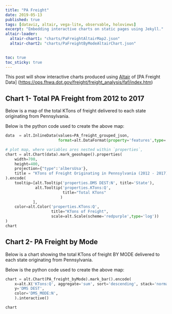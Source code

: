 ```yaml
---
title: "PA Freight"
date: 2019-05-13
published: true
tags: [dataviz, altair, vega-lite, observable, holoviews]
excerpt: "Embedding interactive charts on static pages using Jekyll."
altair-loader:
  altair-chart1: "charts/PaFreightAltairMap2.json"
  altair-chart2: "charts/PaFreightByModeAltairChart.json"
  

toc: true
toc_sticky: true
---
```


This post will show interactive charts produced using [Altair](https://altair-viz.github.io) of [PA Freight Data] (https://ops.fhwa.dot.gov/freight/freight_analysis/faf/index.htm)

## Chart 1- Total PA Freight from 2012 to 2017

Below is a map of the total KTons of freight delivered to each state originating from Pennsylvania.

<div id="altair-chart1"></div>

Below is the python code used to create the above map:

```python
data  = alt.InlineData(values=PA_freight_grouped_json,
                       format=alt.DataFormat(property='features',type='json'))

# plot map, where variables ares nested within `properties`, 
chart = alt.Chart(data).mark_geoshape().properties(
    width=700,
    height=400,
    projection={"type":'albersUsa'},
    title = "KTons of Freight Originating in Pennsylvania (2012 - 2017)"
).encode(
    tooltip=[alt.Tooltip('properties.DMS DEST:N', title='State'), 
             alt.Tooltip('properties.KTons:Q', 
                         title="Total KTons"
                        )
            ],
    color=alt.Color('properties.KTons:Q', 
                    title="KTons of Freight", 
                    scale=alt.Scale(scheme='redpurple',type='log'))
)
chart
```

## Chart 2- PA Freight by Mode

Below is a chart showing the total KTons of freight BY MODE delivered to each state originating from Pennsylvania.

<div id="altair-chart2"></div>

Below is the python code used to create the above map:

```python
chart = alt.Chart(PA_freight_byMode).mark_bar().encode(
    x=alt.X('KTons:Q', aggregate='sum', sort='descending', stack='normalize'),
    y='DMS DEST',
    color='DMS_MODE:N',
    ).interactive()

chart
```

